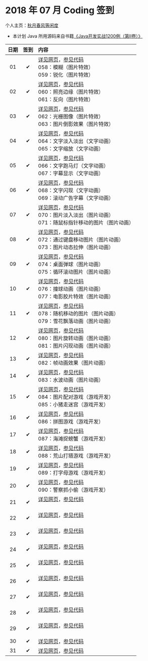 # 2018 年 07 月 Coding 签到

个人主页：<a href="http://renkaigis.com/" target="_blank">秋月春风等闲度</a>

- 本计划 Java 所用源码来自书籍<a href="https://book.douban.com/subject/6535595/" target="_blank">《Java开发实战1200例（第Ⅱ卷）》</a>

| 日期 | 签到 | 内容 |
| :---: | :---: | :--- |
| 01 | ✔ | <a href="http://blog.renkaigis.com/KeepCoding/2018/07/01" target="_blank">详见网页</a>，<a href="https://github.com/renkaigis/KeepCoding/tree/master/2018/07/01" target="_blank">参见代码</a></br>058：模糊（图片特效）</br>059：锐化（图片特效） |
| 02 | ✔ | <a href="http://blog.renkaigis.com/KeepCoding/2018/07/02" target="_blank">详见网页</a>，<a href="https://github.com/renkaigis/KeepCoding/tree/master/2018/07/02" target="_blank">参见代码</a></br>060：照亮边缘（图片特效）</br>061：反向（图片特效） |
| 03 | ✔ | <a href="http://blog.renkaigis.com/KeepCoding/2018/07/03" target="_blank">详见网页</a>，<a href="https://github.com/renkaigis/KeepCoding/tree/master/2018/07/03" target="_blank">参见代码</a></br>062：光栅图像（图片特效）</br>063：图片倒影效果（图片特效） |
| 04 | ✔ | <a href="http://blog.renkaigis.com/KeepCoding/2018/07/04" target="_blank">详见网页</a>，<a href="https://github.com/renkaigis/KeepCoding/tree/master/2018/07/04" target="_blank">参见代码</a></br>064：文字淡入淡出（文字动画）</br>065：文字缩放（文字动画） |
| 05 | ✔ | <a href="http://blog.renkaigis.com/KeepCoding/2018/07/05" target="_blank">详见网页</a>，<a href="https://github.com/renkaigis/KeepCoding/tree/master/2018/07/05" target="_blank">参见代码</a></br>066：文字跑马灯（文字动画）</br>067：字幕显示（文字动画） |
| 06 | ✔ | <a href="http://blog.renkaigis.com/KeepCoding/2018/07/06" target="_blank">详见网页</a>，<a href="https://github.com/renkaigis/KeepCoding/tree/master/2018/07/06" target="_blank">参见代码</a></br>068：文字闪现（文字动画）</br>069：滚动广告字幕（文字动画） |
| 07 | ✔ | <a href="http://blog.renkaigis.com/KeepCoding/2018/07/07" target="_blank">详见网页</a>，<a href="https://github.com/renkaigis/KeepCoding/tree/master/2018/07/07" target="_blank">参见代码</a></br>070：图片淡入淡出（图片动画）</br>071：随鼠标指针移动的图片（图片动画） |
| 08 | ✔ | <a href="http://blog.renkaigis.com/KeepCoding/2018/07/08" target="_blank">详见网页</a>，<a href="https://github.com/renkaigis/KeepCoding/tree/master/2018/07/08" target="_blank">参见代码</a></br>072：通过键盘移动图片（图片动画）</br>073：图片动态拉伸（图片动画） |
| 09 | ✔ | <a href="http://blog.renkaigis.com/KeepCoding/2018/07/09" target="_blank">详见网页</a>，<a href="https://github.com/renkaigis/KeepCoding/tree/master/2018/07/09" target="_blank">参见代码</a></br>074：桌面弹球（图片动画）</br>075：循环滚动图片（图片动画） |
| 10 | ✔ | <a href="http://blog.renkaigis.com/KeepCoding/2018/07/10" target="_blank">详见网页</a>，<a href="https://github.com/renkaigis/KeepCoding/tree/master/2018/07/10" target="_blank">参见代码</a></br>076：撞球动画（图片动画）</br>077：电影胶片特效（图片动画） |
| 11 | ✔ | <a href="http://blog.renkaigis.com/KeepCoding/2018/07/11" target="_blank">详见网页</a>，<a href="https://github.com/renkaigis/KeepCoding/tree/master/2018/07/11" target="_blank">参见代码</a></br>078：随机移动的图片（图片动画）</br>079：雪花飘落动画（图片动画） |
| 12 | ✔ | <a href="http://blog.renkaigis.com/KeepCoding/2018/07/12" target="_blank">详见网页</a>，<a href="https://github.com/renkaigis/KeepCoding/tree/master/2018/07/12" target="_blank">参见代码</a></br>080：图片旋转动画（图片动画）</br>081：图片闪现动画（图片动画） |
| 13 | ✔ | <a href="http://blog.renkaigis.com/KeepCoding/2018/07/13" target="_blank">详见网页</a>，<a href="https://github.com/renkaigis/KeepCoding/tree/master/2018/07/13" target="_blank">参见代码</a></br>082：帧动画效果（图片动画） |
| 14 | ✔ | <a href="http://blog.renkaigis.com/KeepCoding/2018/07/14" target="_blank">详见网页</a>，<a href="https://github.com/renkaigis/KeepCoding/tree/master/2018/07/14" target="_blank">参见代码</a></br>083：水波动画（图片动画） |
| 15 | ✔ | <a href="http://blog.renkaigis.com/KeepCoding/2018/07/15" target="_blank">详见网页</a>，<a href="https://github.com/renkaigis/KeepCoding/tree/master/2018/07/15" target="_blank">参见代码</a></br>084：图片配对游戏（游戏开发）</br>085：小猪走迷宫（游戏开发） |
| 16 | ✔ | <a href="http://blog.renkaigis.com/KeepCoding/2018/07/16" target="_blank">详见网页</a>，<a href="https://github.com/renkaigis/KeepCoding/tree/master/2018/07/16" target="_blank">参见代码</a></br>086：拼图游戏（游戏开发） |
| 17 | ✔ | <a href="http://blog.renkaigis.com/KeepCoding/2018/07/17" target="_blank">详见网页</a>，<a href="https://github.com/renkaigis/KeepCoding/tree/master/2018/07/17" target="_blank">参见代码</a></br>087：海滩捉螃蟹（游戏开发） |
| 18 | ✔ | <a href="http://blog.renkaigis.com/KeepCoding/2018/07/18" target="_blank">详见网页</a>，<a href="https://github.com/renkaigis/KeepCoding/tree/master/2018/07/18" target="_blank">参见代码</a></br>088：荒山打猎游戏（游戏开发） |
| 19 | ✔ | <a href="http://blog.renkaigis.com/KeepCoding/2018/07/19" target="_blank">详见网页</a>，<a href="https://github.com/renkaigis/KeepCoding/tree/master/2018/07/19" target="_blank">参见代码</a></br>089：打字母游戏（游戏开发） |
| 20 | ✔ | <a href="http://blog.renkaigis.com/KeepCoding/2018/07/20" target="_blank">详见网页</a>，<a href="https://github.com/renkaigis/KeepCoding/tree/master/2018/07/20" target="_blank">参见代码</a></br>090：警察抓小偷（游戏开发） |
| 21 | ✔ | <a href="http://blog.renkaigis.com/KeepCoding/2018/07/21" target="_blank">详见网页</a>，<a href="https://github.com/renkaigis/KeepCoding/tree/master/2018/07/21" target="_blank">参见代码</a></br></br> |
| 22 | ✔ | <a href="http://blog.renkaigis.com/KeepCoding/2018/07/22" target="_blank">详见网页</a>，<a href="https://github.com/renkaigis/KeepCoding/tree/master/2018/07/22" target="_blank">参见代码</a></br></br> |
| 23 | ✔ | <a href="http://blog.renkaigis.com/KeepCoding/2018/07/23" target="_blank">详见网页</a>，<a href="https://github.com/renkaigis/KeepCoding/tree/master/2018/07/23" target="_blank">参见代码</a></br></br> |
| 24 | ✔ | <a href="http://blog.renkaigis.com/KeepCoding/2018/07/24" target="_blank">详见网页</a>，<a href="https://github.com/renkaigis/KeepCoding/tree/master/2018/07/24" target="_blank">参见代码</a></br></br> |
| 25 | ✔ | <a href="http://blog.renkaigis.com/KeepCoding/2018/07/25" target="_blank">详见网页</a>，<a href="https://github.com/renkaigis/KeepCoding/tree/master/2018/07/25" target="_blank">参见代码</a></br></br> |
| 26 | ✔ | <a href="http://blog.renkaigis.com/KeepCoding/2018/07/26" target="_blank">详见网页</a>，<a href="https://github.com/renkaigis/KeepCoding/tree/master/2018/07/26" target="_blank">参见代码</a></br></br> |
| 27 | ✔ | <a href="http://blog.renkaigis.com/KeepCoding/2018/07/27" target="_blank">详见网页</a>，<a href="https://github.com/renkaigis/KeepCoding/tree/master/2018/07/27" target="_blank">参见代码</a></br></br> |
| 28 | ✔ | <a href="http://blog.renkaigis.com/KeepCoding/2018/07/28" target="_blank">详见网页</a>，<a href="https://github.com/renkaigis/KeepCoding/tree/master/2018/07/28" target="_blank">参见代码</a></br></br> |
| 29 | ✔ | <a href="http://blog.renkaigis.com/KeepCoding/2018/07/29" target="_blank">详见网页</a>，<a href="https://github.com/renkaigis/KeepCoding/tree/master/2018/07/29" target="_blank">参见代码</a></br></br> |
| 30 | ✔ | <a href="http://blog.renkaigis.com/KeepCoding/2018/07/30" target="_blank">详见网页</a>，<a href="https://github.com/renkaigis/KeepCoding/tree/master/2018/07/30" target="_blank">参见代码</a></br> |
| 31 | ✔ | <a href="http://blog.renkaigis.com/KeepCoding/2018/07/31" target="_blank">详见网页</a>，<a href="https://github.com/renkaigis/KeepCoding/tree/master/2018/07/31" target="_blank">参见代码</a></br> |